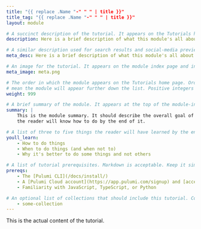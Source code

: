 ```yaml
---
title: "{{ replace .Name "-" " " | title }}"
title_tag: "{{ replace .Name "-" " " | title }}"
layout: module

# A succinct description of the tutorial. It appears on the Tutorials home and collection pages.
description: Here is a brief description of what this module's all about.

# A similar description used for search results and social-media previews.
meta_desc: Here is a brief description of what this module's all about.

# An image for the tutorial. It appears on the module index page and in social-media previews.
meta_image: meta.png

# The order in which the module appears on the Tutorials home page. Order is ascending, so higher numbers
# mean the module will appear further down the list. Positive integers only.
weight: 999

# A brief summary of the module. It appears at the top of the module-index page. Markdown is acceptable.
summary: |
    This is the module summary. It should describe the overall goal of the module and briefly cover what
    the reader will know how to do by the end of it.

# A list of three to five things the reader will have learned by the end of the tutorial.
youll_learn:
    - How to do things
    - When to do things (and when not to)
    - Why it's better to do some things and not others

# A list of tutorial prerequisites. Markdown is acceptable. Keep it simple; no need to be exhaustive here.
prereqs:
    - The [Pulumi CLI](/docs/install/)
    - A [Pulumi Cloud account](https://app.pulumi.com/signup) and [access token](/docs/pulumi-cloud/accounts/#access-tokens)
    - Familiarity with JavaScript, TypeScript, or Python

# An optional list of collections that should include this tutorial. Collections are defined in data/tutorials/collections.yaml.
    - some-collection
---
```


This is the actual content of the tutorial.
